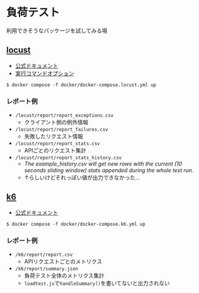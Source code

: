 # 負荷テスト

利用できそうなパッケージを試してみる場

## [locust](https://github.com/locustio/locust)
- [公式ドキュメント](https://docs.locust.io/en/stable/)
- [実行コマンドオプション](https://docs.locust.io/en/stable/config-options.html#)

```shell
$ docker compose -f docker/docker-compose.locust.yml up
```

### レポート例
- `/locust/report/report_exceptions.csv`
  - クライアント側の例外情報
- `/locust/report/report_failures.csv`
  - 失敗したリクエスト情報
- `/locust/report/report_stats.csv`
  - APIごとのリクエスト集計
- `/locust/report/report_stats_history.csv`
  - *The example_history.csv will get new rows with the current (10 seconds sliding window) stats appended during the whole test run.*
  - ↑らしいけどそれっぽい値が出力できなかった...

## [k6](https://github.com/grafana/k6)
- [公式ドキュメント](https://k6.io/docs/)

```shell
$ docker compose -f docker/docker-compose.k6.yml up
```

### レポート例
- `/k6/report/report.csv`
  - APIリクエストごとのメトリクス
- `/k6/report/summary.json`
  - 負荷テスト全体のメトリクス集計
  - `loadtest.js`で`handleSummary()`を書いてないと出力されない
